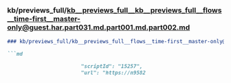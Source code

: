 ### kb/previews_full/kb__previews_full__kb__previews_full__flows__time-first__master-only@guest.har.part031.md.part001.md.part002.md

```md
### kb/previews_full/kb__previews_full__flows__time-first__master-only@guest.har.part031.md.part001.md (part 002)

```md

                        "scriptId": "15257",
                        "url": "https://n9582
```

```

```
